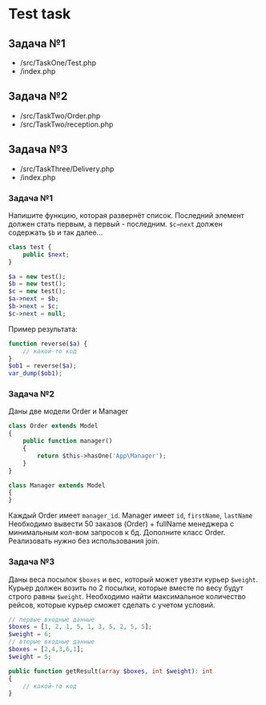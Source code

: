 # Test task
## Задача №1
- /src/TaskOne/Test.php 
- /index.php

## Задача №2
- /src/TaskTwo/Order.php
- /src/TaskTwo/reception.php

## Задача №3
- /src/TaskThree/Delivery.php
- /index.php

### Задача №1

Напишите функцию, которая развернёт список.
Последний элемент должен стать первым, а первый - последним.
`$c→next` должен содержать `$b` и так далее...

```php
class test {
    public $next;
}
```
```php
$a = new test();
$b = new test();
$c = new test();
$a->next = $b;
$b->next = $c;
$c->next = null;
```

Пример результата:
```php
function reverse($a) {
    // какой-то код
}
$ob1 = reverse($a);
var_dump($ob1);
```

### Задача №2

Даны две модели Order и Manager
```php
class Order extends Model
{
    public function manager()
    {
        return $this->hasOne('App\Manager');
    }
}

class Manager extends Model
{
}
```
Каждый Order имеет `manager_id`. Manager имеет `id`, `firstName`, `lastName`
Необходимо вывести 50 заказов (Order) + fullName менеджера с минимальным кол-вом запросов к бд.
Дополните класс Order.
Реализовать нужно без использования join.

### Задача №3
Даны веса посылок `$boxes` и вес, который может увезти курьер `$weight`.
Курьер должен возить по 2 посылки, которые вместе по весу будут строго равны `$weight`.
Необходимо найти максимальное количество рейсов, которые курьер сможет сделать с учетом условий.
```php
// первые входные данные
$boxes = [1, 2, 1, 5, 1, 3, 5, 2, 5, 5];
$weight = 6;
// вторые входные данные
$boxes = [2,4,3,6,1];
$weight = 5;

public function getResult(array $boxes, int $weight): int
{
    // какой-то код
}
```
